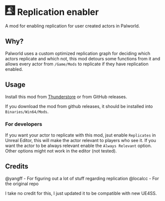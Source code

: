# <img src="./assets/icon.png" alt="Replication enabler icon" width="32"> Replication enabler

A mod for enabling replication for user created actors in Palworld.

## Why?

Palworld uses a custom optimized replication graph for deciding which actors replicate and which not, this mod detours some functions from it and allows every actor from `/Game/Mods` to replicate if they have replication enabled.

## Usage

Install this mod from [Thunderstore](https://thunderstore.io/c/palworld/p/localcc/ReplicationEnabler/) or from GitHub releases.

If you download the mod from github releases, it should be installed into `Binaries/Win64/Mods`.

### For developers

If you want your actor to replicate with this mod, jsut enable `Replicates` in Unreal Editor, this will make the actor relevant to players who see it. If you want the actor to be always relevant enable the `Always Relevant` option. Other options might not work in the editor (not tested).


## Credits

@yangff - For figuring out a lot of stuff regarding replication
@localcc - For the original repo

I take no credit for this, I just updated it to be compatible with new UE4SS.